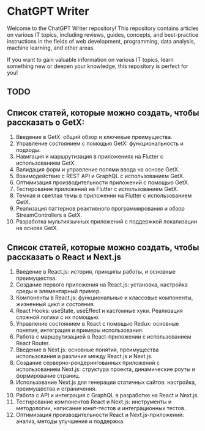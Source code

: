 # ChatGPT Writer

Welcome to the ChatGPT Writer repository! This repository contains articles on various IT topics, including reviews, guides, concepts, and best-practice instructions in the fields of web development, programming, data analysis, machine learning, and other areas.

If you want to gain valuable information on various IT topics, learn something new or deepen your knowledge, this repository is perfect for you!

## TODO

## Cписок статей, которые можно создать, чтобы рассказать о GetX:

1. Введение в GetX: общий обзор и ключевые преимущества.
2. Управление состоянием с помощью GetX: функциональность и подходы.
3. Навигация и маршрутизация в приложениях на Flutter с использованием GetX.
4. Валидация форм и управление полями ввода на основе GetX.
5. Взаимодействие с REST API и GraphQL с использованием GetX.
6. Оптимизация производительности приложений с помощью GetX.
7. Тестирование приложений на Flutter с использованием GetX.
8. Темная и светлая темы в приложении на Flutter с использованием GetX.
9. Реализация паттернов реактивного программирования и обзор StreamControllers в GetX.
10. Разработка мультиязычных приложений с поддержкой локализации на основе GetX.

## Cписок статей, которые можно создать, чтобы рассказать о React и Next.js

1. Введение в React.js: история, принципы работы, и основные преимущества.
2. Создание первого приложения на React.js: установка, настройка среды и элементарный пример.
3. Компоненты в React.js: функциональные и классовые компоненты, жизненный цикл и состояния.
4. React Hooks: useState, useEffect и кастомные хуки. Реализация сложной логики с их помощью.
5. Управление состоянием в React с помощью Redux: основные понятия, интеграция и примеры использования.
6. Работа с маршрутизацией в React-приложении с использованием React Router.
7. Введение в Next.js: основные понятия, преимущества использования и различия между React.js и Next.js.
8. Создание серверно-рендерингованных приложений с использованием Next.js: структура проекта, динамические роуты и формирование страниц.
9. Использование Next.js для генерации статичных сайтов: настройка, преимущества и ограничения.
10. Работа с API и интеграция с GraphQL в разработке на React и Next.js.
11. Тестирование компонентов React и Next.js: инструменты и методологии, написание юнит-тестов и интеграционных тестов.
12. Оптимизация производительности React и Next.js-приложений: анализ, методы улучшения и поддержка.


